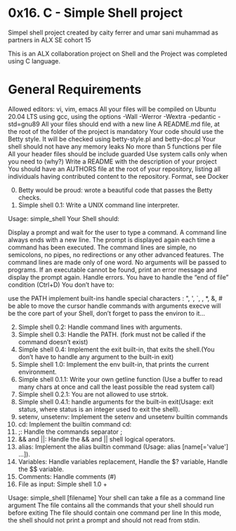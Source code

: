 # 0x16. C - Simple Shell project

Simpel shell  project created by caity ferrer and umar sani muhammad as partners in ALX SE cohort 15

This is an ALX collaboration project on Shell and the Project was completed using C language.

# General Requirements

Allowed editors: vi, vim, emacs
All your files will be compiled on Ubuntu 20.04 LTS using gcc, using the options -Wall -Werror -Wextra -pedantic -std=gnu89
All your files should end with a new line
A README.md file, at the root of the folder of the project is mandatory
Your code should use the Betty style. It will be checked using betty-style.pl and betty-doc.pl
Your shell should not have any memory leaks
No more than 5 functions per file
All your header files should be include guarded
Use system calls only when you need to (why?)
Write a README with the description of your project
You should have an AUTHORS file at the root of your repository, listing all individuals having contributed content to the repository. Format, see Docker

0. Betty would be proud: wrote a beautiful code that passes the Betty checks.
1. Simple shell 0.1: Write a UNIX command line interpreter.

 Usage: simple_shell
 Your Shell should:
 
 Display a prompt and wait for the user to type a command. A command line always ends with a new line.
 The prompt is displayed again each time a command has been executed.
 The command lines are simple, no semicolons, no pipes, no redirections or any other advanced features.
 The command lines are made only of one word. No arguments will be passed to programs.
 If an executable cannot be found, print an error message and display the prompt again.
 Handle errors.
 You have to handle the “end of file” condition (Ctrl+D)
 You don’t have to:
 
 use the PATH
 implement built-ins
 handle special characters : ", ', `, \, *, &, #
 be able to move the cursor
 handle commands with arguments
 execve will be the core part of your Shell, don’t forget to pass the environ to it…
 
2. Simple shell 0.2: Handle command lines with arguments.
3. Simple shell 0.3: Handle the PATH. (fork must not be called if the command doesn’t exist)
4. Simple shell 0.4: Implement the exit built-in, that exits the shell.(You don’t have to handle any argument to the built-in exit)
5. Simple shell 1.0: Implement the env built-in, that prints the current environment.
6. Simple shell 0.1.1: Write your own getline function (Use a buffer to read many chars at once and call the least possible the read system call)
7. Simple shell 0.2.1: You are not allowed to use strtok.
8. Simple shell 0.4.1: handle arguments for the built-in exit(Usage: exit status, where status is an integer used to exit the shell).
9. setenv, unsetenv: Implement the setenv and unsetenv builtin commands
10. cd: Implement the builtin command cd:
11. ;: Handle the commands separator ;
12. && and ||: Handle the && and || shell logical operators.
13. alias: Implement the alias builtin command (Usage: alias [name[='value'] ...]).
14. Variables: Handle variables replacement, Handle the $? variable, Handle the $$ variable.
15. Comments: Handle comments (#)
16. File as input: Simple shell 1.0 +
 
 Usage: simple_shell [filename]
 Your shell can take a file as a command line argument
 The file contains all the commands that your shell should run before exiting
 The file should contain one command per line
 In this mode, the shell should not print a prompt and should not read from stdin.
